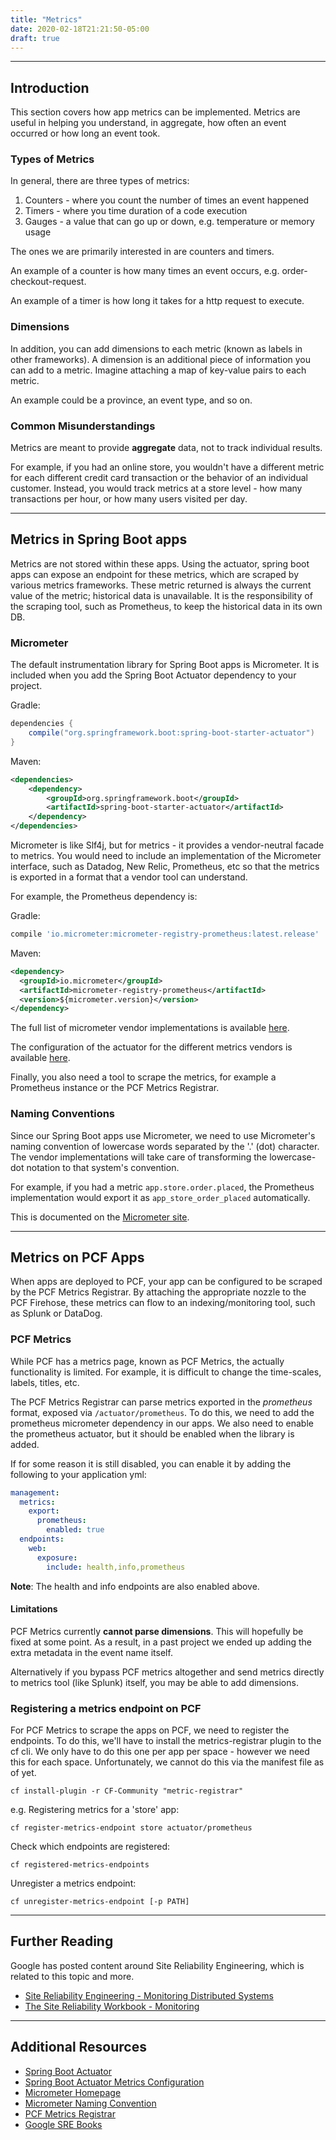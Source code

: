 ```yaml
---
title: "Metrics"
date: 2020-02-18T21:21:50-05:00
draft: true
---
```


---

## Introduction

This section covers how app metrics can be implemented. 
Metrics are useful in helping you understand, in aggregate, how often an event occurred or how long an event took.

### Types of Metrics
In general, there are three types of metrics:

1. Counters - where you count the number of times an event happened
2. Timers - where you time duration of a code execution
3. Gauges - a value that can go up or down, e.g. temperature or memory usage

The ones we are primarily interested in are counters and timers.

An example of a counter is how many times an event occurs, e.g. order-checkout-request.

An example of a timer is how long it takes for a http request to execute.

### Dimensions
In addition, you can add dimensions to each metric (known as labels in other frameworks).
A dimension is an additional piece of information you can add to a metric.
Imagine attaching a map of key-value pairs to each metric.

An example could be a province, an event type, and so on.

### Common Misunderstandings
Metrics are meant to provide **aggregate** data, not to track individual results.

For example, if you had an online store, you wouldn't have a different metric for each different credit card transaction 
or the behavior of an individual customer. 
Instead, you would track metrics at a store level - how many transactions per hour, or how many users visited per day.

---

## Metrics in Spring Boot apps

Metrics are not stored within these apps. Using the actuator, spring boot apps can expose an endpoint for these metrics, 
which are scraped by various metrics frameworks. 
These metric returned is always the current value of the metric; historical data is unavailable.
It is the responsibility of the scraping tool, such as Prometheus, to keep the historical data in its own DB.

### Micrometer

The default instrumentation library for Spring Boot apps is Micrometer. It is included when you add the 
Spring Boot Actuator dependency to your project.

Gradle:
```groovy
dependencies {
    compile("org.springframework.boot:spring-boot-starter-actuator")
}
```

Maven:
```xml
<dependencies>
    <dependency>
        <groupId>org.springframework.boot</groupId>
        <artifactId>spring-boot-starter-actuator</artifactId>
    </dependency>
</dependencies>
```

Micrometer is like Slf4j, but for metrics - it provides a vendor-neutral facade to metrics.
You would need to include an implementation of the Micrometer interface, such as Datadog, New Relic, Prometheus, etc
so that the metrics is exported in a format that a vendor tool can understand.

For example, the Prometheus dependency is:

Gradle:
```groovy
compile 'io.micrometer:micrometer-registry-prometheus:latest.release'
``` 

Maven:
```xml
<dependency>
  <groupId>io.micrometer</groupId>
  <artifactId>micrometer-registry-prometheus</artifactId>
  <version>${micrometer.version}</version>
</dependency>
```

The full list of micrometer vendor implementations is available [here](https://micrometer.io/docs).

The configuration of the actuator for the different metrics vendors is available 
[here](https://docs.spring.io/spring-boot/docs/current/reference/html/production-ready-features.html#production-ready-metrics). 

Finally, you also need a tool to scrape the metrics, for example a Prometheus instance or the PCF Metrics Registrar.

### Naming Conventions

Since our Spring Boot apps use Micrometer, 
we need to use Micrometer's naming convention of lowercase words separated by the '.' (dot) character.
The vendor implementations will take care of transforming the lowercase-dot notation to that system's convention.

For example, if you had a metric `app.store.order.placed`, 
the Prometheus implementation would export it as `app_store_order_placed` automatically.

This is documented on the [Micrometer site](https://micrometer.io/docs/concepts#_naming_meters).

---

## Metrics on PCF Apps

When apps are deployed to PCF, your app can be configured to be scraped by the PCF Metrics Registrar.
By attaching the appropriate nozzle to the PCF Firehose, these metrics can flow to an indexing/monitoring tool, 
such as Splunk or DataDog.

### PCF Metrics

While PCF has a metrics page, known as PCF Metrics, the actually functionality is limited.
For example, it is difficult to change the time-scales, labels, titles, etc.

The PCF Metrics Registrar can parse metrics exported in the _prometheus_ format, exposed via `/actuator/prometheus`. 
To do this, we need to add the prometheus micrometer dependency in our apps. 
We also need to enable the prometheus actuator, but it should be enabled when the library is added.

If for some reason it is still disabled, you can enable it by adding the following to your application yml:

```yaml
management:
  metrics:
    export:
      prometheus:
        enabled: true
  endpoints:
    web:
      exposure:
        include: health,info,prometheus
```
__Note__: The health and info endpoints are also enabled above.

#### Limitations 
PCF Metrics currently **cannot parse dimensions**. This will hopefully be fixed at some point.
As a result, in a past project we ended up adding the extra metadata in the event name itself.

Alternatively if you bypass PCF metrics altogether and send metrics directly to metrics tool (like Splunk) itself, 
you may be able to add dimensions.

### Registering a metrics endpoint on PCF

For PCF Metrics to scrape the apps on PCF, we need to register the endpoints.
To do this, we'll have to install the metrics-registrar plugin to the cf cli.
We only have to do this one per app per space - however we need this for each space.
Unfortunately, we cannot do this via the manifest file as of yet.

```shell script
cf install-plugin -r CF-Community "metric-registrar"
```

e.g. Registering metrics for a 'store' app:
```shell script
cf register-metrics-endpoint store actuator/prometheus
```

Check which endpoints are registered:
```shell script
cf registered-metrics-endpoints
```

Unregister a metrics endpoint:
```shell script
cf unregister-metrics-endpoint [-p PATH]
```

---

## Further Reading

Google has posted content around Site Reliability Engineering, which is related to this topic and more.

- [Site Reliability Engineering - Monitoring Distributed Systems](https://landing.google.com/sre/sre-book/chapters/monitoring-distributed-systems/)
- [The Site Reliability Workbook - Monitoring](https://landing.google.com/sre/workbook/chapters/monitoring/)

---

## Additional Resources
- [Spring Boot Actuator](https://docs.spring.io/spring-boot/docs/current/reference/html/production-ready-features.html)
- [Spring Boot Actuator Metrics Configuration](https://docs.spring.io/spring-boot/docs/current/reference/html/production-ready-features.html#production-ready-metrics)
- [Micrometer Homepage](https://micrometer.io/)
- [Micrometer Naming Convention](https://micrometer.io/docs/concepts#_naming_meters)
- [PCF Metrics Registrar](https://docs.pivotal.io/pivotalcf/2-6/metric-registrar/using.html)
- [Google SRE Books](https://landing.google.com/sre/books/)

